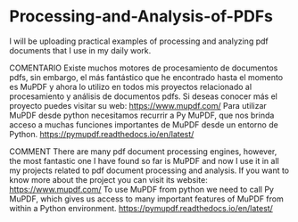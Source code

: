 # Processing-and-Analysis-of-PDFs
I will be uploading practical examples of processing and analyzing pdf documents that I use in my daily work.

COMENTARIO
Existe muchos motores de procesamiento de documentos pdfs, sin embargo, el más fantástico que he encontrado hasta el momento es MuPDF y ahora lo utilizo en todos mis proyectos relacionado al procesamiento y análisis de documentos pdfs.
Si deseas conocer más el proyecto puedes visitar su web:
https://www.mupdf.com/
Para utilizar MuPDF desde python necesitamos recurrir a Py MuPDF, que nos brinda acceso a muchas funciones importantes de MuPDF desde un entorno de Python.
https://pymupdf.readthedocs.io/en/latest/

COMMENT
There are many pdf document processing engines, however, the most fantastic one I have found so far is MuPDF and now I use it in all my projects related to pdf document processing and analysis.
If you want to know more about the project you can visit its website:
https://www.mupdf.com/
To use MuPDF from python we need to call Py MuPDF, which gives us access to many important features of MuPDF from within a Python environment.
https://pymupdf.readthedocs.io/en/latest/

